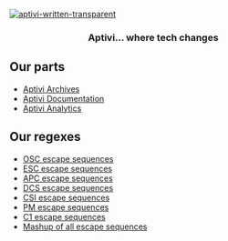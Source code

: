[![aptivi-written-transparent](https://user-images.githubusercontent.com/15963131/182020721-eab95050-96ad-40b5-87ac-6938a1c3c7e3.png)](https://aptivi.github.io)

<div align = center>

<h3>Aptivi... where tech changes</h3>

<div align = left>

## Our parts

* [Aptivi Archives](https://github.com/Aptivi-Archives)
* [Aptivi Documentation](https://github.com/Aptivi-Docs)
* [Aptivi Analytics](https://github.com/Aptivi-Analytics)

## Our regexes

* [OSC escape sequences](https://regexr.com/6qspk)
* [ESC escape sequences](https://regexr.com/6qsve)
* [APC escape sequences](https://regexr.com/6qsrd)
* [DCS escape sequences](https://regexr.com/6qsrm)
* [CSI escape sequences](https://regexr.com/6qstf)
* [PM escape sequences](https://regexr.com/6qsto)
* [C1 escape sequences](https://regexr.com/6qsua)
* [Mashup of all escape sequences](https://regexr.com/6qsvb)
